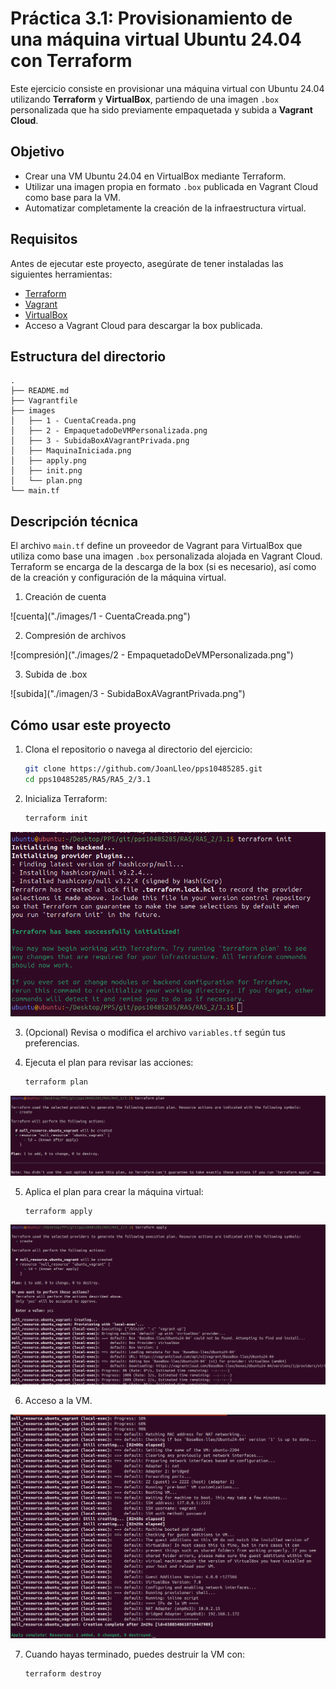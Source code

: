 # Práctica 3.1: Provisionamiento de una máquina virtual Ubuntu 24.04 con Terraform

Este ejercicio consiste en provisionar una máquina virtual con Ubuntu 24.04 utilizando **Terraform** y **VirtualBox**, partiendo de una imagen `.box` personalizada que ha sido previamente empaquetada y subida a **Vagrant Cloud**.

## Objetivo

- Crear una VM Ubuntu 24.04 en VirtualBox mediante Terraform.
- Utilizar una imagen propia en formato `.box` publicada en Vagrant Cloud como base para la VM.
- Automatizar completamente la creación de la infraestructura virtual.

## Requisitos

Antes de ejecutar este proyecto, asegúrate de tener instaladas las siguientes herramientas:

- [Terraform](https://developer.hashicorp.com/terraform)
- [Vagrant](https://www.vagrantup.com/)
- [VirtualBox](https://www.virtualbox.org/)
- Acceso a Vagrant Cloud para descargar la box publicada.

## Estructura del directorio

```
.
├── README.md
├── Vagrantfile
├── images
│   ├── 1 - CuentaCreada.png
│   ├── 2 - EmpaquetadoDeVMPersonalizada.png
│   ├── 3 - SubidaBoxAVagrantPrivada.png
│   ├── MaquinaIniciada.png
│   ├── apply.png
│   ├── init.png
│   └── plan.png
└── main.tf
```

## Descripción técnica

El archivo `main.tf` define un proveedor de Vagrant para VirtualBox que utiliza como base una imagen `.box` personalizada alojada en Vagrant Cloud. Terraform se encarga de la descarga de la box (si es necesario), así como de la creación y configuración de la máquina virtual.

1. Creación de cuenta

![cuenta]("./images/1 - CuentaCreada.png")

2. Compresión de archivos

![compresión]("./images/2 - EmpaquetadoDeVMPersonalizada.png")

3. Subida de .box 

![subida]("./imagen/3 - SubidaBoxAVagrantPrivada.png")


## Cómo usar este proyecto

1. Clona el repositorio o navega al directorio del ejercicio:

   ```bash
   git clone https://github.com/JoanLleo/pps10485285.git
   cd pps10485285/RA5/RA5_2/3.1
   ```

2. Inicializa Terraform:

   ```bash
   terraform init
   ```

![init](./images/init.png)

3. (Opcional) Revisa o modifica el archivo `variables.tf` según tus preferencias.

4. Ejecuta el plan para revisar las acciones:

   ```bash
   terraform plan
   ```

![plan](./images/plan.png)

5. Aplica el plan para crear la máquina virtual:

   ```bash
   terraform apply
   ```

![apply](./images/apply.png)

6. Acceso a la VM.

![vm](./images/MaquinaIniciada.png)

7. Cuando hayas terminado, puedes destruir la VM con:

   ```bash
   terraform destroy
   ```

